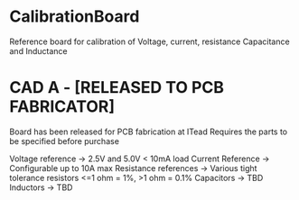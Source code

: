 CalibrationBoard
================

Reference board for calibration of Voltage, current, resistance Capacitance and Inductance

CAD A - [RELEASED TO PCB FABRICATOR]
====================================

Board has been released for PCB fabrication at ITead
Requires the parts to be specified before purchase

Voltage reference -> 2.5V and 5.0V < 10mA load
Current Reference -> Configurable up to 10A max
Resistance references -> Various tight tolerance resistors <=1 ohm = 1%, >1 ohm = 0.1%
Capacitors -> TBD
Inductors -> TBD


